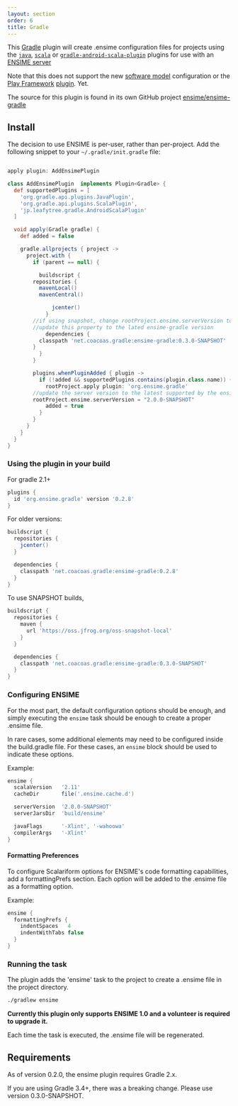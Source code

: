 ```yaml
---
layout: section
order: 6
title: Gradle
---
```


This [Gradle](https://gradle.org) plugin will create .ensime configuration files for projects using the [`java`](https://docs.gradle.org/current/userguide/java_plugin.html), [`scala`](https://docs.gradle.org/current/userguide/scala_plugin.html) or [`gradle-android-scala-plugin`](https://github.com/saturday06/gradle-android-scala-plugin) plugins for use with an [ENSIME server](https://github.com/ensime/ensime-server)

Note that this does not support the new [software model](https://docs.gradle.org/current/userguide/pt06.html) configuration or the [Play Framework](https://playframework.com) [plugin](https://docs.gradle.org/current/userguide/play_plugin.html).  Yet.

The source for this plugin is found in its own GitHub project [ensime/ensime-gradle](https://github.com/ensime/ensime-gradle)

## Install
The decision to use ENSIME is per-user, rather than per-project. Add the following snippet to your `~/.gradle/init.gradle` file:

```groovy

apply plugin: AddEnsimePlugin

class AddEnsimePlugin  implements Plugin<Gradle> {
  def supportedPlugins = [
    'org.gradle.api.plugins.JavaPlugin',
    'org.gradle.api.plugins.ScalaPlugin',
    'jp.leafytree.gradle.AndroidScalaPlugin'
  ]

  void apply(Gradle gradle) {
    def added = false

    gradle.allprojects { project ->
      project.with {
        if (parent == null) {

          buildscript { 
	    repositories {
	      mavenLocal()
	      mavenCentral()

              jcenter()
            }
	    //if using snapshot, change rootProject.ensime.serverVersion to a snapshot
	    //update this property to the lated ensime-gradle version
            dependencies {
	      classpath 'net.coacoas.gradle:ensime-gradle:0.3.0-SNAPSHOT'
	    }
          }
        }

        plugins.whenPluginAdded { plugin ->
          if (!added && supportedPlugins.contains(plugin.class.name)) { 
            rootProject.apply plugin: 'org.ensime.gradle'
	    //update the server version to the latest supported by the ensime-gradle plugin
	    rootProject.ensime.serverVersion = "2.0.0-SNAPSHOT"
            added = true
          }
        }
      }
    }
  }
}

```

### Using the plugin in your build

For gradle 2.1+ 

```groovy
plugins {
  id 'org.ensime.gradle' version '0.2.8'
}
```

For older versions:

```groovy
buildscript { 
  repositories { 
    jcenter()
  }

  dependencies {
    classpath 'net.coacoas.gradle:ensime-gradle:0.2.8'
  }
}
```

To use SNAPSHOT builds, 

```groovy
buildscript { 
  repositories { 
    maven { 
      url 'https://oss.jfrog.org/oss-snapshot-local'
    }
  }

  dependencies {
    classpath 'net.coacoas.gradle:ensime-gradle:0.3.0-SNAPSHOT'
  }
}
```

### Configuring ENSIME

For the most part, the default configuration options should be
enough, and simply executing the `ensime` task should be enough
to create a proper .ensime file.

In rare cases, some additional elements may need to be configured
inside the build.gradle file.  For these cases, an `ensime` block
should be used to indicate these options.

Example:

```groovy
ensime {
  scalaVersion   '2.11'
  cacheDir       file('.ensime.cache.d')

  serverVersion  '2.0.0-SNAPSHOT'
  serverJarsDir  'build/ensime'

  javaFlags      '-Xlint', '-wahoowa'
  compilerArgs   '-Xlint'
}
```

#### Formatting Preferences

To configure Scalariform options for ENSIME's code formatting 
capabilities, add a formattingPrefs section.  Each option 
will be added to the .ensime file as a formatting option. 

Example:

```groovy
ensime { 
  formattingPrefs { 
    indentSpaces   4
    indentWithTabs false
  }
}
```

### Running the task

The plugin adds the 'ensime' task to the project to create a .ensime file in the project directory.

```bash
./gradlew ensime
```

**Currently this plugin only supports ENSIME 1.0 and a volunteer is required to upgrade it.**

Each time the task is executed, the .ensime file will be regenerated.

## Requirements

As of version 0.2.0, the ensime plugin requires Gradle 2.x. 

If you are using Gradle 3.4+, there was a breaking change. Please use version 0.3.0-SNAPSHOT.
